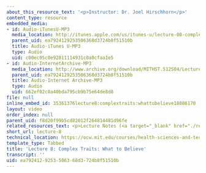 ```yaml
---
about_this_resource_text: '<p>Instructor: Dr. Joel Hirschhorn</p>'
content_type: resource
embedded_media:
- id: Audio-iTunesU-MP3
  media_location: http://itunes.apple.com/us/itunes-u/lecture-08-complex-traits-wh/id341598228?i=63739256
  parent_uid: ea7924129253506368d3724b8f51510b
  title: Audio-iTunes U-MP3
  type: Audio
  uid: c00ec05c0e92811114931c0a0cfaa1e5
- id: Audio-InternetArchive-MP3
  media_location: http://www.archive.org/download/MITHST.512S04/Lecture8-16k.mp3
  parent_uid: ea7924129253506368d3724b8f51510b
  title: Audio-Internet Archive-MP3
  type: Audio
  uid: 662ef02c8a40bda795cb9b75e64de8d8
file: null
inline_embed_id: 35361376lecture8:complextraits:whattobelieve18086170
layout: video
order_index: null
parent_uid: f8d20f99b5cd82012f264814481d96fe
related_resources_text: <p>Lecture Notes (<a target="_blank" href="./resolveuid/a5370039d5c9de0ee900faf219f3b2d0">PDF</a>)</p>
short_url: lecture-8
technical_location: https://ocw.mit.edu/courses/health-sciences-and-technology/hst-512-genomic-medicine-spring-2004/audio-lectures/lecture-8
template_type: Tabbed
title: 'Lecture 8: Complex Traits: What to Believe'
transcript: ''
uid: ea792412-9253-5063-68d3-724b8f51510b
---
```

